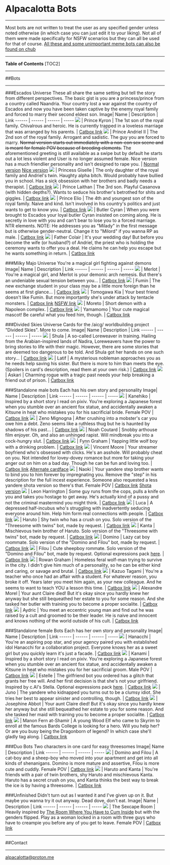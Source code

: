 # Alpacalotta Bots

***
Most bots are not written to treat the user as any specified gender unless noted otherwise (in which case you can just edit it to your liking). Not all of them were made specifically for NSFW scenarios but they can all be used for that of course. 
[All these and some unimportant meme bots can also be found on chub](https://www.chub.ai/users/Alpacalotta)

***
**Table of Contents**
[TOC2]
***
##Bots
***
###Escados Universe
These all share the same setting but tell the story from different perspectives. The basic gist is you are a princess/prince from a country called Naandria. Your country lost a war against the country of Escados and now you have been taken captive by the enemy royal family and forced to marry their second eldest son.
Image| Name | Description | Link
------ | ------ | ------ | -----
 ![](https://files.catbox.moe/ngsqi6.png) | Prince Kyron | The 1st son of the royal family. Chivalrous and heroic. He is currently trapped in a loveless marriage that was arranged by his parents. | [Catbox link](https://files.catbox.moe/ngsqi6.png)
 ![](https://files.catbox.moe/mqfpi5.png) | Prince Andriel II | The 2nd son of the royal family. Arrogant and sadistic. The guy you are forced to marry. ~~Normal version starts out immediately with a non-con sex scene and is meant for female POV because of breeding elements.~~ The aforementioned greeting is still available as a swipe but by default he starts out a lot less violent and User is no longer assumed female. Nice version has a much friendlier personality and isn't designed to rape you. | [Normal version](https://files.catbox.moe/l3h4bf.png)  [Nice version](https://files.catbox.moe/cl8fy7.png)
 ![](https://files.catbox.moe/iuz2eg.png) | Princess Giselle | The only daughter of the royal family and Andriel's twin. Haughty alpha bitch. Would probably have bullied you in school. Has a sick obsession with her brothers and badly needs a therapist. | [Catbox link](https://files.catbox.moe/iuz2eg.png)
 ![](https://files.catbox.moe/2hr51d.png) | Prince Laithan | The 3rd son. Playful Casanova (with hidden depths?). Wants to seduce his brother's betrothed for shits and giggles. | [Catbox link](https://files.catbox.moe/2hr51d.png)
 ![](https://files.catbox.moe/8bx303.png) | Prince Elio | The 4th and youngest son of the royal family. Naive and kind. Isn't involved in his country's politics and just wants to get to know you. | [Catbox link](https://files.catbox.moe/8bx303.png)
 ![](https://files.catbox.moe/l9tv3f.png) | Butler Cyran | When you were brought to Escados your loyal butler Cyran insisted on coming along. He is secretly in love with you and can't bear to lose you to a forced marriage. NTR elements. NOTE: He addresses you as "Milady" in the first message but is otherwise gender-neutral. Change it to "Milord" if you wanna RP as male. | [Catbox link](https://files.catbox.moe/l9tv3f.png)
 ![](https://files.catbox.moe/24vb5s.png) | Father Colair | It's your wedding day! But before you become the wife (or husband?) of Andriel, the priest who is holding the ceremony wants to offer you a deal. He claims he can help you escape but he wants something in return. | [Catbox link](https://files.catbox.moe/24vb5s.png)

###Milky Majo Universe
You're a magical girl fighting against demons
Image| Name | Description | Link
------ | ------ | ------ | -----
 ![](https://files.catbox.moe/wrl105.png) | Merlot | You're a magical girl, and Merlot is your demonic arch nemesis. But there's an undeniable sexual tension between you... | [Catbox link](https://files.catbox.moe/wg6tts.png)
 ![](https://files.catbox.moe/pz91vx.png) | Fumin | The new exchange student in your class may be a little more foreign than he seems at first glance... | [Catbox link](https://files.catbox.moe/s3x5w1.png)
 ![](https://files.catbox.moe/0bo4a8.png) | Tomogawa Kia | Your best friend doesn't like Fumin. But more importantly she's under attack by tentacle monsters. | [Catbox link](https://files.catbox.moe/0bo4a8.png)  [NSFW link](https://files.catbox.moe/fj7atr.png)
 ![](https://files.catbox.moe/t4u17m.png) | Moreto | Short demon with a Napoleon complex.  | [Catbox link](https://files.catbox.moe/t4u17m.png)
 ![](https://files.catbox.moe/jyzc21.png) | Yamamomo | Your cute magical mascot! Be careful what you feed him, though.  | [Catbox link](https://files.catbox.moe/jyzc21.png)

###Divided Skies Universe
Cards for the /aicg/ worldbuilding project "Divided Skies". More to come. 
Image| Name | Description | Link
------ | ------ | ------ | -----
 ![](https://files.catbox.moe/4xyhcs.png) | Shula | A so-called Loreweaver in training. Hailing from the Arabian-inspired lands of Nadira, Loreweavers have the power to bring stories to life with their magic. However, there are some stories that are deemed too dangerous to be told. And Shula got her hands on one such story... | [Catbox link](https://files.catbox.moe/4xyhcs.png)
 ![](https://files.catbox.moe/p74lvc.png) | Latif | A mysterious nobleman approaches you as he needs help saving his sister. But there is more to him than meets the eye. (Spoilers in card's description, read them at your own risk.) | [Catbox link](https://files.catbox.moe/p74lvc.png)
 ![](https://files.catbox.moe/121ey6.png) | Askari | Charming rogue with a tragic past needs your help breaking a friend out of prison. | [Catbox link](https://files.catbox.moe/121ey6.png)

###Standalone male bots
Each has his own story and personality
Image| Name | Description | Link
------ | ------ | ------ | -----
 ![](https://files.catbox.moe/9mcskp.png) | Kanehiko | Inspired by a short story I read on pixiv. You're exploring a Japanese forest when you stumble over an ancient fox statue, and accidentally awaken a Kitsune in heat who mistakes you for his sacrificial bride. Female POV | [Catbox link](https://files.catbox.moe/9mcskp.png)
 ![](https://files.catbox.moe/vl65pv.png) | Zeno Mignogna | After crushing into a mobster's car you owe him a debt. Zeno seems like a ruthless thug but he is haunted by shadows of his past... | [Catbox link](https://files.catbox.moe/vl65pv.png)
 ![](https://files.catbox.moe/2xfqsl.png) | Noah Coutard | Snobby arthouse film enjoyer. Oh, and also an unhinged rapist. Will mindbreak you into a cock-hungry slut. | [Catbox link](https://files.catbox.moe/2xfqsl.png)
 ![](https://files.catbox.moe/jc7epo.png) | Fynn Graham | Yapping little wolf boy with a drinking problem. | [Catbox link](https://files.catbox.moe/jc7epo.png)
 ![](https://files.catbox.moe/w58mop.png) | Vincent Moore | Your streamer boyfriend who's obsessed with clicks. He's an asshole. Will probably cheat on you. Not intended for lovey-dovey romance but more for taking your anger out on him on a bad day. Though he can be fun and loving too. | [Catbox link](https://files.catbox.moe/de7rcs.png)  [Alternate cardface](https://files.catbox.moe/tvate6.png)
 ![](https://files.catbox.moe/xkzk75.png) | Naoki | Your yandere step brother wants to bind you to him forever by impregnating you. Remove the "step" in his description for the full incest experience. Someone also requested a less yandere shota version so there's that. Female POV | [Catbox link](https://files.catbox.moe/xkzk75.png)  [Shota version](https://files.catbox.moe/oyiabd.png)
 ![](https://files.catbox.moe/15k6v1.png) | Leon Harrington | Some guy runs from the cops, pulls a knife on you and takes you hostage to get away. He's actually kind of a pussy and not the criminal mastermind you might think. | [Catbox link](https://files.catbox.moe/15k6v1.png)
 ![](https://files.catbox.moe/5jlpni.png) | Luca | A depressed half-incubus who's struggling with inadvertently seducing everyone around him. Help him form real connections with people. | [Catbox link](https://files.catbox.moe/5jlpni.png)
 ![](https://files.catbox.moe/xvzin5.png) | Haruto | Shy twin who has a crush on you. Solo version of the "Threesome with twins" bot, made by request. | [Catbox link](https://files.catbox.moe/xvzin5.png)
 ![](https://files.catbox.moe/a61fk9.png) | Kanta | Mischievous twin brother of Haruto. Solo version of the "Threesome with twins" bot, made by request. | [Catbox link](https://files.catbox.moe/a61fk9.png)
 ![](https://files.catbox.moe/js6nhs.png) | Domino | Lazy cat boy roommate. Solo version of the "Domino and Filou" bot, made by request. | [Catbox link](https://files.catbox.moe/js6nhs.png)
 ![](https://files.catbox.moe/4nzt3n.png) | Filou | Cute sheepboy rommate. Solo version of the "Domino and Filou" bot, made by request. Optional expressions pack [here](https://files.catbox.moe/wovwhg.7z). | [Catbox link](https://files.catbox.moe/4nzt3n.png)
 ![](https://files.catbox.moe/lqlhvq.png) | Rowan Graham | Homeless feral wolf-man trying to survive in the city. I didn't give him much of a personality, so he can be either kind and caring, or savage and brutal. | [Catbox link](https://files.catbox.moe/lqlhvq.png)
 ![](https://files.catbox.moe/ol05k3.png) | Kazuo Tagami | You're a teacher who once had an affair with a student. For whatever reason, you broke it off. Years later you meet him again, as your new colleague. And he seems to want to teach YOU a lesson this time.  | [Catbox link](https://files.catbox.moe/ol05k3.png)
 ![](https://files.catbox.moe/en41s7.png) | Alexandre Morel | Your aunt Claire died! But it's okay since you hardly knew her anyway but she still bequeathed her estate to you for some reason. And she tasked her butler with training you to become a proper socialite.  | [Catbox link](https://files.catbox.moe/en41s7.png)
 ![](https://files.catbox.moe/om5h9c.png) | Aydric | You meet an eccentric young man and find out he was raised by a cult and groomed to be their leader. He is naive and innocent and knows nothing of the world outside of his cult. | [Catbox link](https://files.catbox.moe/om5h9c.png)

###Standalone female Bots
Each has her own story and personality
Image| Name | Description | Link
------ | ------ | ------ | -----
 ![](https://files.catbox.moe/d3wiwp.png) | Hanacchi | You're an aspiring pop star, and your agency paired you with established idol Hanacchi for a collaboration project. Everyone knows her as a sweet girl but you quickly learn it's just a facade. | [Catbox link](https://files.catbox.moe/d3wiwp.png)
 ![](https://files.catbox.moe/v6pqcl.png) | Kanami | Inspired by a short story I read on pixiv. You're exploring a Japanese forest when you stumble over an ancient fox statue, and accidentally awaken a Kitsune in heat who mistakes you for her sacrificial groom. Male POV | [Catbox link](https://files.catbox.moe/v6pqcl.png)
 ![](https://files.catbox.moe/kde37u.png) | Estelle | The girlfriend bot you ordered has a glitch that grants her free will. And her first decision is that she's not your girlfriend. Inspired by c.AI's Stella. Optional expressions pack [here](https://files.catbox.moe/4bis0l.7z). | [Catbox link](https://files.catbox.moe/kde37u.png)
 ![](https://files.catbox.moe/78lnvu.png) | Juno | The yandere who kidnapped you turns out to be a clumsy idiot. She tries her best to appear sinister and controlling, though. | [Catbox link](https://files.catbox.moe/ffrdcq.png)
 ![](https://files.catbox.moe/clqwy7.png) | Josephine Abbot | Your aunt Claire died! But it's okay since you hardly knew her anyway but she still bequeathed her estate to you for some reason. And she tasked her maid with training you to become a proper socialite. | [Catbox link](https://files.catbox.moe/clqwy7.png)
 ![](https://files.catbox.moe/3tm56v.png) | Manon Fern at-Shamir | A young Wood Elf who came to Skyrim to enroll at the famous Bards College is looking for a hero. Will you help her? Or are you busy being the Dragonborn of legend? In which case she'll gladly tag along. | [Catbox link](https://files.catbox.moe/3tm56v.png)

###Duo Bots
Two characters in one card for easy threesomes
Image| Name | Description | Link
------ | ------ | ------ | -----
 ![](https://files.catbox.moe/u1ogky.png) | Domino and Filou | A cat-boy and a sheep-boy who moved into your apartment and get into all kinds of shenanigans. Domino is more mature and assertive, Filou is more cute and cuddly. Female POV | [Catbox link](https://files.catbox.moe/u1ogky.png)
 ![](https://files.catbox.moe/vwtfif.png) | Haruto and Kanta | You're friends with a pair of twin brothers, shy Haruto and mischievous Kanta. Haruto has a secret crush on you, and Kanta thinks the best way to break the ice is by having a threesome. | [Catbox link](https://files.catbox.moe/vwtfif.png)

###Unfinished
Didn't turn out as I wanted it and I've given up on it. But maybe you wanna try it out anyway. Dead dove, don't eat.
Image| Name | Description | Link
------ | ------ | ------ | -----
 ![](https://files.catbox.moe/g876xm.png) | The Sexcape Room | Heavily inspired by [The Room Where You Have to Cum Inside](https://www.chub.ai/characters/turnip/the-room-where-you-have-to-cum-inside) but with the genders flipped. Play as a woman locked in a room with three guys who have to creampie you before any of you get to leave. Female POV | [Catbox link](https://files.catbox.moe/g876xm.png)

***
##Contact
***
alpacalotta@proton.me